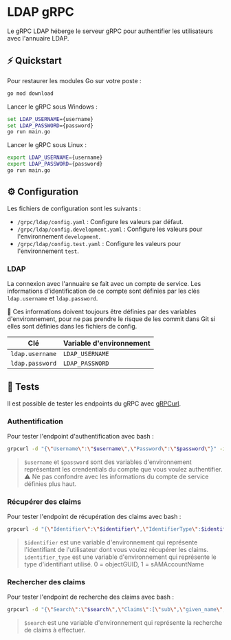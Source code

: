 # LDAP gRPC

Le gRPC LDAP héberge le serveur gRPC pour authentifier les utilisateurs avec l'annuaire LDAP.

## ⚡️ Quickstart

Pour restaurer les modules Go sur votre poste :

```bash
go mod download
```

Lancer le gRPC sous Windows :

```bat
set LDAP_USERNAME={username}
set LDAP_PASSWORD={password}
go run main.go
```

Lancer le gRPC sous Linux :

```bash
export LDAP_USERNAME={username}
export LDAP_PASSWORD={password}
go run main.go
```

## ⚙️ Configuration

Les fichiers de configuration sont les suivants :

* `/grpc/ldap/config.yaml` : Configure les valeurs par défaut.
* `/grpc/ldap/config.development.yaml` : Configure les valeurs pour l'environnement `development`.
* `/grpc/ldap/config.test.yaml` : Configure les valeurs pour l'environnement `test`.

### LDAP

La connexion avec l'annuaire se fait avec un compte de service.
Les informations d'identification de ce compte sont définies par les clés `ldap.username` et `ldap.password`.

🚨 Ces informations doivent toujours être définies par des variables d'environnement, pour ne pas prendre le risque de les commit dans Git si elles sont définies dans les fichiers de config.

| Clé             | Variable d'environnement  |
| --------------- | ------------------------- |
| `ldap.username` | `LDAP_USERNAME` |
| `ldap.password` | `LDAP_PASSWORD` |

## 🧪 Tests

Il est possible de tester les endpoints du gRPC avec [gRPCurl](https://github.com/fullstorydev/grpcurl).

### Authentification

Pour tester l'endpoint d'authentification avec bash :

```bash
grpcurl -d "{\"Username\":\"$username\",\"Password\":\"$password\"}" -import-path ../../users -proto users.proto localhost:5500 auth.User.Authenticate
```

> `$username` et `$password` sont des variables d'environnement représentant les crendentials du compte que vous voulez authentifier.<br />
> ⚠️ Ne pas confondre avec les informations du compte de service définies plus haut.

### Récupérer des claims

Pour tester l'endpoint de récupération des claims avec bash :

```bash
grpcurl -d "{\"Identifier\":\"$identifier\",\"IdentifierType\":$identifier_type,\"Claims\":[\"sub\",\"given_name\",\"family_name\",\"email\",\"phone_number\"]}" -import-path ../../users -proto users.proto localhost:5500 auth.User.FindClaims
```

> `$identifier` est une variable d'environnement qui représente l'identifiant de l'utilisateur dont vous voulez récupérer les claims.<br />
> `identifier_type` est une variable d'environnement qui représente le type d'identifiant utilisé. 0 = objectGUID, 1 = sAMAccountName

### Rechercher des claims

Pour tester l'endpoint de recherche des claims avec bash :

```bash
grpcurl -d "{\"Search\":\"$search\",\"Claims\":[\"sub\",\"given_name\",\"family_name\",\"email\",\"phone_number\"]}" -import-path ../../users -proto users.proto localhost:5500 auth.User.SearchClaims
```

> `$search` est une variable d'environnement qui représente la recherche de claims à effectuer.<br />
